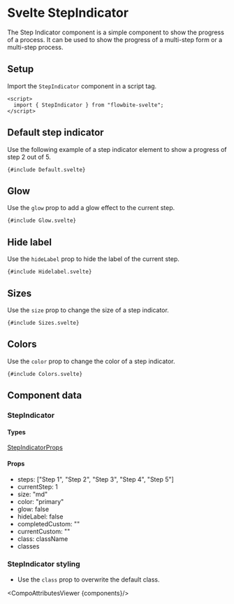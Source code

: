 # Svelte StepIndicator


The Step Indicator component is a simple component to show the progress of a process. It can be used to show the progress of a multi-step form or a multi-step process.

## Setup

Import the `StepIndicator` component in a script tag.

```svelte
<script>
  import { StepIndicator } from "flowbite-svelte";
</script>
```

## Default step indicator

Use the following example of a step indicator element to show a progress of step 2 out of 5.

```svelte
{#include Default.svelte}
```

## Glow

Use the `glow` prop to add a glow effect to the current step.

```svelte
{#include Glow.svelte}
```

## Hide label

Use the `hideLabel` prop to hide the label of the current step.

```svelte
{#include Hidelabel.svelte}
```

## Sizes

Use the `size` prop to change the size of a step indicator.

```svelte
{#include Sizes.svelte}
```

## Colors

Use the `color` prop to change the color of a step indicator.

```svelte
{#include Colors.svelte}
```

## Component data

### StepIndicator

#### Types

[StepIndicatorProps](https://github.com/themesberg/flowbite-svelte/blob/main/src/lib/types.ts#L1518)

#### Props

- steps: ["Step 1", "Step 2", "Step 3", "Step 4", "Step 5"]
- currentStep: 1
- size: "md"
- color: "primary"
- glow: false
- hideLabel: false
- completedCustom: ""
- currentCustom: ""
- class: className
- classes


### StepIndicator styling

- Use the `class` prop to overwrite the default class.

<CompoAttributesViewer {components}/>
